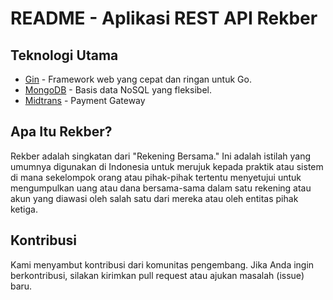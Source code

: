 # README - Aplikasi REST API Rekber

## Teknologi Utama

- [Gin](https://github.com/gin-gonic/gin) - Framework web yang cepat dan ringan untuk Go.
- [MongoDB](https://www.mongodb.com/) - Basis data NoSQL yang fleksibel.
- [Midtrans](https://midtrans.com) - Payment Gateway

## Apa Itu Rekber?

Rekber adalah singkatan dari "Rekening Bersama." Ini adalah istilah yang umumnya digunakan di Indonesia untuk merujuk kepada praktik atau sistem di mana sekelompok orang atau pihak-pihak tertentu menyetujui untuk mengumpulkan uang atau dana bersama-sama dalam satu rekening atau akun yang diawasi oleh salah satu dari mereka atau oleh entitas pihak ketiga.

## Kontribusi

Kami menyambut kontribusi dari komunitas pengembang. Jika Anda ingin berkontribusi, silakan kirimkan pull request atau ajukan masalah (issue) baru.
